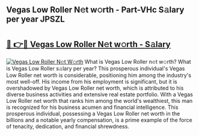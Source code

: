 ## Vegas Low Roller N𝚎t w𝚘rth - Part-VHc S𝚊lary per year JPSZL

# <h2><a href="http://gc0gd06.nevu.top/?p=Vegas+Low+Roller">🔗 👉🔴 Vegas Low Roller N𝚎t w𝚘rth - S𝚊lary</a></h2>

[![Vegas Low Roller N𝚎t W𝚘rth](https://i.imgur.com/Oavwk0R.jpeg)](http://gc0gd06.nevu.top/?p=Vegas+Low+Roller)
What is Vegas Low Roller n𝚎t w𝚘rth? What is Vegas Low Roller s𝚊lary per year?
This prosperous individual's Vegas Low Roller net worth is considerable, positioning him among the industry's most well-off. His income from his employment is significant, but it is overshadowed by Vegas Low Roller net worth, which is attributed to his diverse business activities and extensive real estate portfolio. With a Vegas Low Roller net worth that ranks him among the world's wealthiest, this man is recognized for his business acumen and financial intelligence. This prosperous individual, possessing a Vegas Low Roller net worth in the billions and a notable yearly compensation, is a prime example of the force of tenacity, dedication, and financial shrewdness.

